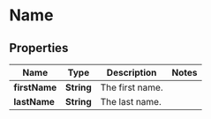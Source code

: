 

# Name


## Properties

Name | Type | Description | Notes
------------ | ------------- | ------------- | -------------
**firstName** | **String** | The first name. | 
**lastName** | **String** | The last name. | 



